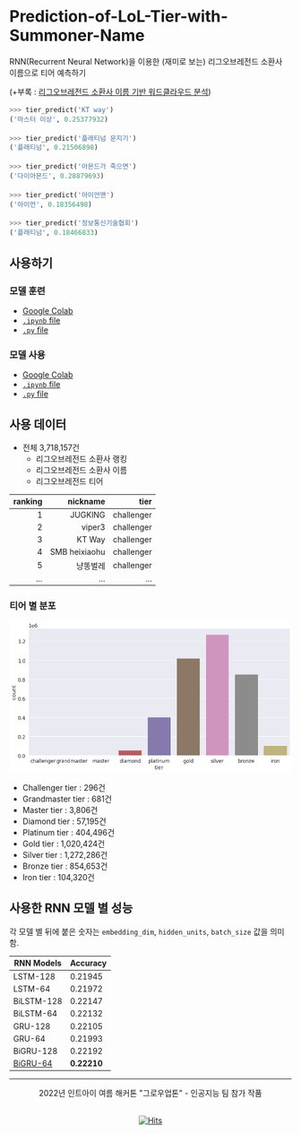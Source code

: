 # Prediction-of-LoL-Tier-with-Summoner-Name

RNN(Recurrent Neural Network)을 이용한 (재미로 보는) 리그오브레전드 소환사 이름으로 티어 예측하기

(+부록 : [리그오브레전드 소환사 이름 기반 워드클라우드 분석](/Wordcloud-of-LoL-Summoner-Name/))
<br>

```python
>>> tier_predict('KT way')
('마스터 이상', 0.25377932)

>>> tier_predict('플래티넘 문지기')
('플래티넘', 0.21506898)

>>> tier_predict('아몬드가 죽으면')
('다이아몬드', 0.28879693)

>>> tier_predict('아이언맨')
('아이언', 0.18356498)

>>> tier_predict('정보통신기술협회')
('플래티넘', 0.18466833)
```

## 사용하기

### 모델 훈련

- [Google Colab](https://colab.research.google.com/drive/1xcIGEgBWajNtVOhVXVnF2EUP8beEHbt_?usp=sharing)
- [`.ipynb` file](/Prediction_of_LoL_Tier_with_Summoner_Name.ipynb)
- [`.py` file](/Prediction_of_LoL_Tier_with_Summoner_Name.py)

### 모델 사용

- [Google Colab](https://colab.research.google.com/drive/1ER1-TH3yvx17iiVNZd5aoLnXz7Ks_xzn?usp=sharing)
- [`.ipynb` file](/Using_pre_trained_model_Prediction_of_LoL_Tier_with_Summoner_Name.ipynb)
- [`.py` file](/Using_pre_trained_model_Prediction-of-LoL-Tier-with-Summoner-Name.py)

## 사용 데이터

- 전체 3,718,157건
  - 리그오브레전드 소환사 랭킹
  - 리그오브레전드 소환사 이름
  - 리그오브레전드 티어

| ranking |      nickname |       tier |
| ------: | ------------: | ---------: |
|       1 |       JUGKlNG | challenger |
|       2 |        viper3 | challenger |
|       3 |        KT Way | challenger |
|       4 | SMB heixiaohu | challenger |
|       5 |        냥똥벌레 | challenger |
|     ... |           ... |        ... |

### 티어 별 분포

![](/image/tier_graph.png)

- Challenger tier : 296건
- Grandmaster tier : 681건
- Master tier : 3,806건
- Diamond tier : 57,195건
- Platinum tier : 404,496건
- Gold tier : 1,020,424건
- Silver tier : 1,272,286건
- Bronze tier : 854,653건
- Iron tier : 104,320건

## 사용한 RNN 모델 별 성능

각 모델 별 뒤에 붙은 숫자는 `embedding_dim`, `hidden_units`, `batch_size` 값을 의미함.

| RNN Models          | **Accuracy** |
| ------------------- | ------------ |
| LSTM-128            | 0.21945      |
| LSTM-64             | 0.21972      |
| BiLSTM-128          | 0.22147      |
| BiLSTM-64           | 0.22132      |
| GRU-128             | 0.22105      |
| GRU-64              | 0.21993      |
| BiGRU-128           | 0.22192      |
| [BiGRU-64](/model/) | **0.22210**  |


---

<div align="center">
2022년 인트아이 여름 해커톤 "그로우업톤" - 인공지능 팀 참가 작품
</div>

<br>

<div align="center">

[![Hits](https://hits.seeyoufarm.com/api/count/incr/badge.svg?url=https%3A%2F%2Fgithub.com%2Foneonlee%2FPrediction-of-LoL-Tier-with-Summoner-Name%2Fblob%2Fmain%2FREADME.md&count_bg=%232D404F&title_bg=%23CDC5C5&icon=&icon_color=%23E7E7E7&title=hits&edge_flat=false)](https://hits.seeyoufarm.com)

</div>

